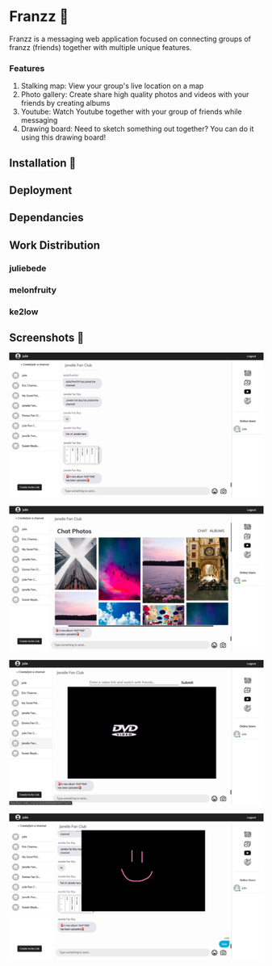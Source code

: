 # Franzz 🤗

Franzz is a messaging web application focused on connecting groups of franzz (friends) together with multiple unique features.

### Features

1. Stalking map: View your group's live location on a map
2. Photo gallery: Create share high quality photos and videos with your friends by creating albums
3. Youtube: Watch Youtube together with your group of friends while messaging
4. Drawing board: Need to sketch something out together? You can do it using this drawing board!

## Installation 👾

## Deployment

## Dependancies

## Work Distribution

### juliebede

### melonfruity

### ke2low

## Screenshots 📸

!["Chat display upon signing in"](docs/Chat.png)

!["Photo gallery"](docs/photos.png)

!["Youtube"](docs/Youtube.png)

!["Drawing board"](docs/drawing.png)
